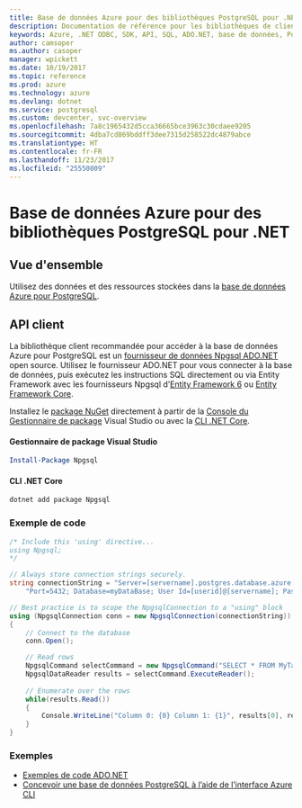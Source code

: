 ```yaml
---
title: Base de données Azure pour des bibliothèques PostgreSQL pour .NET
description: Documentation de référence pour les bibliothèques de client .NET pour Azure Database pour PostgreSQL
keywords: Azure, .NET ODBC, SDK, API, SQL, ADO.NET, base de données, PostGres, PostgreSQL
author: camsoper
ms.author: casoper
manager: wpickett
ms.date: 10/19/2017
ms.topic: reference
ms.prod: azure
ms.technology: azure
ms.devlang: dotnet
ms.service: postgresql
ms.custom: devcenter, svc-overview
ms.openlocfilehash: 7a8c1965432d5cca36665bce3963c30cdaee9205
ms.sourcegitcommit: 4dba7cd869bddff3dee7315d258522dc4879abce
ms.translationtype: HT
ms.contentlocale: fr-FR
ms.lasthandoff: 11/23/2017
ms.locfileid: "25550809"
---
```

# <a name="azure-database-for-postgresql-libraries-for-net"></a>Base de données Azure pour des bibliothèques PostgreSQL pour .NET

## <a name="overview"></a>Vue d'ensemble

Utilisez des données et des ressources stockées dans la [base de données Azure pour PostgreSQL](https://docs.microsoft.com/azure/postgresql/).

## <a name="client-api"></a>API client

La bibliothèque client recommandée pour accéder à la base de données Azure pour PostgreSQL est un [fournisseur de données Npgsql ADO.NET](http://www.npgsql.org/) open source. Utilisez le fournisseur ADO.NET pour vous connecter à la base de données, puis exécutez les instructions SQL directement ou via Entity Framework avec les fournisseurs Npgsql d’[Entity Framework 6](http://www.npgsql.org/ef6/index.html) ou [Entity Framework Core](http://www.npgsql.org/efcore/index.html).

Installez le [package NuGet](https://www.nuget.org/packages/Npgsql) directement à partir de la [Console du Gestionnaire de package][PackageManager] Visual Studio ou avec la [CLI .NET Core][DotNetCLI].

#### <a name="visual-studio-package-manager"></a>Gestionnaire de package Visual Studio

```powershell
Install-Package Npgsql
```

#### <a name="net-core-cli"></a>CLI .NET Core

```bash
dotnet add package Npgsql
```

### <a name="code-example"></a>Exemple de code

```csharp
/* Include this 'using' directive...
using Npgsql;
*/

// Always store connection strings securely. 
string connectionString = "Server=[servername].postgres.database.azure.com; " +
    "Port=5432; Database=myDataBase; User Id=[userid]@[servername]; Password=password;";

// Best practice is to scope the NpgsqlConnection to a "using" block
using (NpgsqlConnection conn = new NpgsqlConnection(connectionString))
{
    // Connect to the database
    conn.Open();

    // Read rows
    NpgsqlCommand selectCommand = new NpgsqlCommand("SELECT * FROM MyTable", conn);
    NpgsqlDataReader results = selectCommand.ExecuteReader();
    
    // Enumerate over the rows
    while(results.Read())
    {
        Console.WriteLine("Column 0: {0} Column 1: {1}", results[0], results[1]);
    }
}
```

### <a name="samples"></a>Exemples

- [Exemples de code ADO.NET](/dotnet/framework/data/adonet/ado-net-code-examples)
- [Concevoir une base de données PostgreSQL à l’aide de l’interface Azure CLI](https://docs.microsoft.com/azure/postgresql/tutorial-design-database-using-azure-cli)


[PackageManager]: https://docs.microsoft.com/nuget/tools/package-manager-console
[DotNetCLI]: https://docs.microsoft.com/dotnet/core/tools/dotnet-add-package
